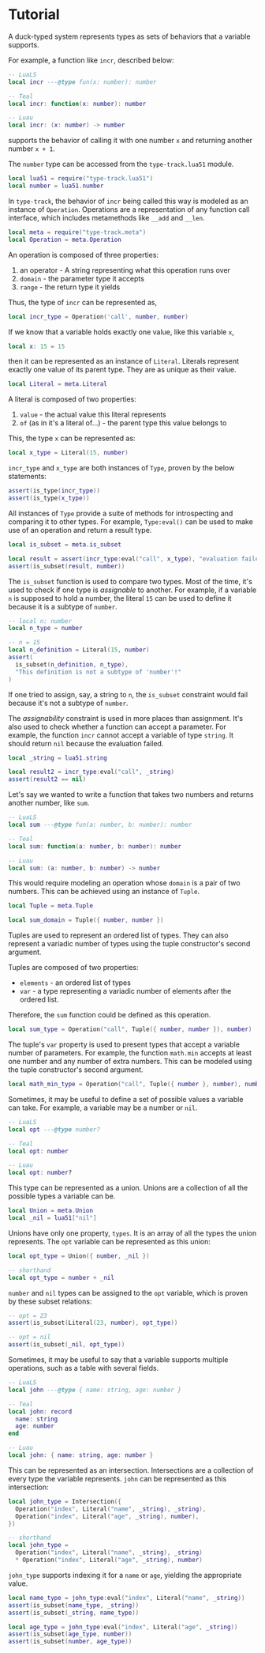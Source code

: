 # Tutorial

A duck-typed system represents types as sets of behaviors that a variable
supports.

For example, a function like `incr`, described below:

```lua
-- LuaLS
local incr ---@type fun(x: number): number

-- Teal
local incr: function(x: number): number

-- Luau
local incr: (x: number) -> number
```

supports the behavior of calling it with one number `x` and returning another
number `x + 1`.

The `number` type can be accessed from the `type-track.lua51` module.

```lua
local lua51 = require("type-track.lua51")
local number = lua51.number
```

In `type-track`, the behavior of `incr` being called this way is modeled as an
instance of `Operation`. Operations are a representation of any function call
interface, which includes metamethods like `__add` and `__len`.

```lua
local meta = require("type-track.meta")
local Operation = meta.Operation
```

An operation is composed of three properties:

1. an operator - A string representing what this operation runs over
2. `domain` - the parameter type it accepts
3. `range` - the return type it yields

Thus, the type of `incr` can be represented as,

```lua
local incr_type = Operation('call', number, number)
```

If we know that a variable holds exactly one value, like this variable `x`,

```lua
local x: 15 = 15
```

then it can be represented as an instance of `Literal`. Literals represent
exactly one value of its parent type. They are as unique as their value.

```lua
local Literal = meta.Literal
```

A literal is composed of two properties:

1. `value` - the actual value this literal represents
2. `of` (as in it's a literal of...) - the parent type this value belongs to

This, the type `x` can be represented as:

```lua
local x_type = Literal(15, number)
```

`incr_type` and `x_type` are both instances of `Type`, proven by the below
statements:

```lua
assert(is_type(incr_type))
assert(is_type(x_type))
```

All instances of `Type` provide a suite of methods for introspecting and
comparing it to other types. For example, `Type:eval()` can be used to make use
of an operation and return a result type.

```lua
local is_subset = meta.is_subset

local result = assert(incr_type:eval("call", x_type), "evaluation failed!")
assert(is_subset(result, number))
```

The `is_subset` function is used to compare two types. Most of the time, it's
used to check if one type is *assignable* to another. For example, if a
variable `n` is supposed to hold a number, the literal `15` can be used to
define it because it is a subtype of `number`.

```lua
-- local n: number
local n_type = number

-- n = 15
local n_definition = Literal(15, number)
assert(
  is_subset(n_definition, n_type),
  "This definition is not a subtype of 'number'!"
)
```

If one tried to assign, say, a string to `n`, the `is_subset` constraint would
fail because it's not a subtype of `number`.

The *assignability* constraint is used in more places than assignment. It's
also used to check whether a function can accept a parameter. For example, the
function `incr` cannot accept a variable of type `string`. It should return
`nil` because the evaluation failed.

```lua
local _string = lua51.string

local result2 = incr_type:eval("call", _string)
assert(result2 == nil)
```

Let's say we wanted to write a function that takes two numbers and returns
another number, like `sum`.

```lua
-- LuaLS
local sum ---@type fun(a: number, b: number): number

-- Teal
local sum: function(a: number, b: number): number

-- Luau
local sum: (a: number, b: number) -> number
```

This would require modeling an operation whose `domain` is a pair of two
numbers. This can be achieved using an instance of `Tuple`.

```lua
local Tuple = meta.Tuple

local sum_domain = Tuple({ number, number })
```

Tuples are used to represent an ordered list of types. They can also represent
a variadic number of types using the tuple constructor's second argument.

Tuples are composed of two properties:

- `elements` - an ordered list of types
- `var` - a type representing a variadic number of elements after the ordered
  list.

Therefore, the `sum` function could be defined as this operation.

```lua
local sum_type = Operation("call", Tuple({ number, number }), number)
```

The tuple's `var` property is used to present types that accept a variable
number of parameters. For example, the function `math.min` accepts at least one
number and any number of extra numbers. This can be modeled using the tuple
constructor's second argument.

```lua
local math_min_type = Operation("call", Tuple({ number }, number), number)
```

Sometimes, it may be useful to define a set of possible values a variable can
take. For example, a variable may be a number or `nil`.

```lua
-- LuaLS
local opt ---@type number?

-- Teal
local opt: number

-- Luau
local opt: number?
```

This type can be represented as a union. Unions are a collection of all the
possible types a variable can be.

```lua
local Union = meta.Union
local _nil = lua51["nil"]
```

Unions have only one property, `types`. It is an array of all the types the
union represents. The `opt` variable can be represented as this union:

```lua
local opt_type = Union({ number, _nil })

-- shorthand
local opt_type = number + _nil
```

`number` and `nil` types can be assigned to the `opt` variable, which is proven
by these subset relations:

```lua
-- opt = 23
assert(is_subset(Literal(23, number), opt_type))

-- opt = nil
assert(is_subset(_nil, opt_type))
```

Sometimes, it may be useful to say that a variable supports multiple
operations, such as a table with several fields.

```lua
-- LuaLS
local john ---@type { name: string, age: number }

-- Teal
local john: record
  name: string
  age: number
end

-- Luau
local john: { name: string, age: number }
```

This can be represented as an intersection. Intersections are a collection of
every type the variable represents. `john` can be represented as this
intersection:

```lua
local john_type = Intersection({
  Operation("index", Literal("name", _string), _string),
  Operation("index", Literal("age", _string), number),
})

-- shorthand
local john_type =
  Operation("index", Literal("name", _string), _string)
  * Operation("index", Literal("age", _string), number)
```

`john_type` supports indexing it for a `name` or `age`, yielding the appropriate
value.

```lua
local name_type = john_type:eval("index", Literal("name", _string))
assert(is_subset(name_type, _string))
assert(is_subset(_string, name_type))

local age_type = john_type:eval("index", Literal("age", _string))
assert(is_subset(age_type, number))
assert(is_subset(number, age_type))
```